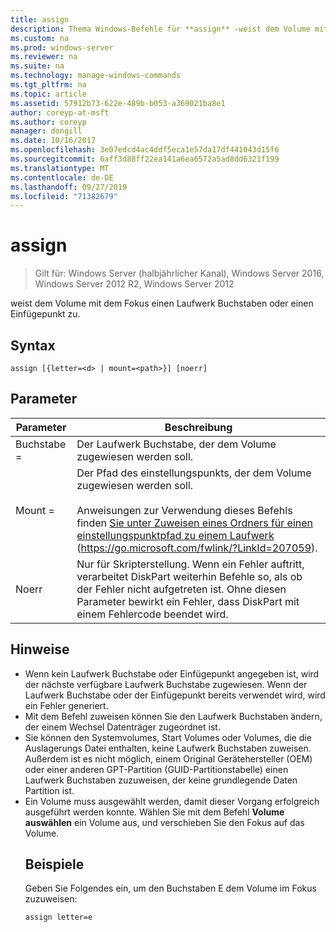 ```yaml
---
title: assign
description: Thema Windows-Befehle für **assign** -weist dem Volume mit dem Fokus einen Laufwerk Buchstaben oder einen Einfügepunkt zu.
ms.custom: na
ms.prod: windows-server
ms.reviewer: na
ms.suite: na
ms.technology: manage-windows-commands
ms.tgt_pltfrm: na
ms.topic: article
ms.assetid: 57912b73-622e-489b-b053-a369021ba8e1
author: coreyp-at-msft
ms.author: coreyp
manager: dongill
ms.date: 10/16/2017
ms.openlocfilehash: 3e07edcd4ac4ddf5eca1e57da17df441043d15f6
ms.sourcegitcommit: 6aff3d88ff22ea141a6ea6572a5ad8dd6321f199
ms.translationtype: MT
ms.contentlocale: de-DE
ms.lasthandoff: 09/27/2019
ms.locfileid: "71382679"
---
```

# <a name="assign"></a>assign

>Gilt für: Windows Server (halbjährlicher Kanal), Windows Server 2016, Windows Server 2012 R2, Windows Server 2012

weist dem Volume mit dem Fokus einen Laufwerk Buchstaben oder einen Einfügepunkt zu.

## <a name="syntax"></a>Syntax
```
assign [{letter=<d> | mount=<path>}] [noerr]
```
## <a name="parameters"></a>Parameter

|  Parameter   |                                                                                                                                 Beschreibung                                                                                                                                 |
|--------------|-----------------------------------------------------------------------------------------------------------------------------------------------------------------------------------------------------------------------------------------------------------------------------|
|  Buchstabe = <d>  |                                                                                                             Der Laufwerk Buchstabe, der dem Volume zugewiesen werden soll.                                                                                                              |
| Mount = <path> | Der Pfad des einstellungspunkts, der dem Volume zugewiesen werden soll.<br /><br />Anweisungen zur Verwendung dieses Befehls finden [Sie unter Zuweisen eines Ordners für einen einstellungspunktpfad zu einem Laufwerk](https://go.microsoft.com/fwlink/?LinkId=207059) (<https://go.microsoft.com/fwlink/?LinkId=207059>). |
|    Noerr     |                                    Nur für Skripterstellung. Wenn ein Fehler auftritt, verarbeitet DiskPart weiterhin Befehle so, als ob der Fehler nicht aufgetreten ist. Ohne diesen Parameter bewirkt ein Fehler, dass DiskPart mit einem Fehlercode beendet wird.                                     |

## <a name="remarks"></a>Hinweise
- Wenn kein Laufwerk Buchstabe oder Einfügepunkt angegeben ist, wird der nächste verfügbare Laufwerk Buchstabe zugewiesen. Wenn der Laufwerk Buchstabe oder der Einfügepunkt bereits verwendet wird, wird ein Fehler generiert.
- Mit dem Befehl zuweisen können Sie den Laufwerk Buchstaben ändern, der einem Wechsel Datenträger zugeordnet ist.
- Sie können den Systemvolumes, Start Volumes oder Volumes, die die Auslagerungs Datei enthalten, keine Laufwerk Buchstaben zuweisen. Außerdem ist es nicht möglich, einem Original Gerätehersteller (OEM) oder einer anderen GPT-Partition (GUID-Partitionstabelle) einen Laufwerk Buchstaben zuzuweisen, der keine grundlegende Daten Partition ist.
- Ein Volume muss ausgewählt werden, damit dieser Vorgang erfolgreich ausgeführt werden konnte. Wählen Sie mit dem Befehl **Volume auswählen** ein Volume aus, und verschieben Sie den Fokus auf das Volume.
  ## <a name="BKMK_examples"></a>Beispiele
  Geben Sie Folgendes ein, um den Buchstaben E dem Volume im Fokus zuzuweisen:
  ```
  assign letter=e
  ```

